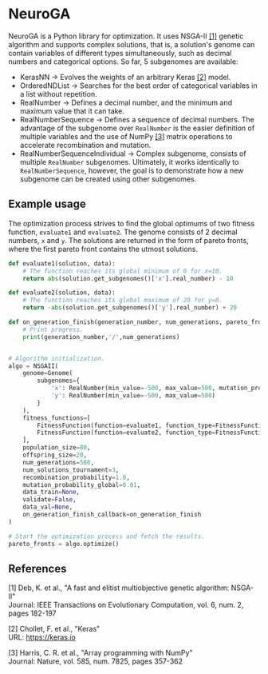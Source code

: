 
# NeuroGA

NeuroGA is a Python library for optimization. It uses NSGA-II [[1]](#1) genetic algorithm and supports complex solutions, that is, a solution's genome can contain variables of different types simultaneously, such as decimal numbers and categorical options. So far, 5 subgenomes are available:
- KerasNN &#8594; Evolves the weights of an arbitrary Keras [[2]](#2) model.
- OrderedNDList &#8594; Searches for the best order of categorical variables in a list without repetition.
- RealNumber &#8594; Defines a decimal number, and the minimum and maximum value that it can take.
- RealNumberSequence &#8594; Defines a sequence of decimal numbers. The advantage of the subgenome over `RealNumber` is the easier definition of multiple variables and the use of NumPy [[3]](#3) matrix operations to accelerate recombination and mutation.
- RealNumberSequenceIndividual &#8594; Complex subgenome, consists of multiple `RealNumber` subgenomes. Ultimately, it works identically to `RealNumberSequence`, however, the goal is to demonstrate how a new subgenome can be created using other subgenomes. 

## Example usage
The optimization process strives to find the global optimums of two fitness function, `evaluate1` and `evaluate2`. The genome consists of 2 decimal numbers, `x` and `y`. The solutions are returned in the form of pareto fronts, where the first pareto front contains the utmost solutions.
```Python
def evaluate1(solution, data):
    # The function reaches its global minimum of 0 for x=10.
    return abs(solution.get_subgenomes()['x'].real_number) - 10

def evaluate2(solution, data):
    # The function reaches its global maximum of 20 for y=0.
    return -abs(solution.get_subgenomes()['y'].real_number) + 20

def on_generation_finish(generation_number, num_generations, pareto_fronts):
    # Print progress.
    print(generation_number,'/',num_generations)


# Algorithm initialization.
algo = NSGAII(
    genome=Genome(
        subgenomes={
            'x': RealNumber(min_value=-500, max_value=500, mutation_probability=0.1),
            'y': RealNumber(min_value=-500, max_value=500)
        }
    ),
    fitness_functions=[
        FitnessFunction(function=evaluate1, function_type=FitnessFunctionType.MIN),
        FitnessFunction(function=evaluate2, function_type=FitnessFunctionType.MAX)
    ],
    population_size=80,
    offspring_size=20,
    num_generations=500,
    num_solutions_tournament=3,
    recombination_probability=1.0,
    mutation_probability_global=0.01,
    data_train=None,
    validate=False,
    data_val=None,
    on_generation_finish_callback=on_generation_finish
)

# Start the optimization process and fetch the results.
pareto_fronts = algo.optimize()
```

## References
<a id="1">[1]</a> Deb, K. et al.,  "A fast and elitist multiobjective genetic algorithm: NSGA-II"\
Journal: IEEE Transactions on Evolutionary Computation, vol. 6, num. 2, pages 182-197

<a id="2">[2]</a> Chollet, F. et al.,  "Keras"\
URL: https://keras.io

<a id="3">[3]</a> Harris, C. R. et al.,  "Array programming with NumPy"\
Journal: Nature, vol. 585, num. 7825, pages 357-362
